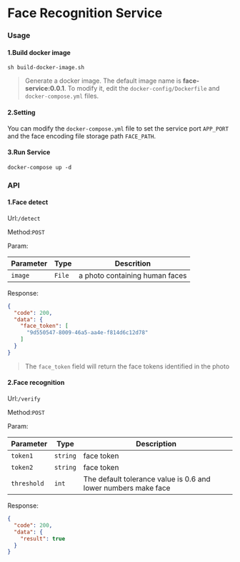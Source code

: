 # Face Recognition Service

### Usage

#### 1.Build docker image

`sh build-docker-image.sh`

> Generate a docker image. The default image name is **face-service:0.0.1**. To modify it, edit the `docker-config/Dockerfile` and `docker-compose.yml` files.

#### 2.Setting

You can modify the `docker-compose.yml` file to set the service port `APP_PORT` and the face encoding file storage path `FACE_PATH`.

#### 3.Run Service

`docker-compose up -d`

### API

#### 1.Face detect

Url:`/detect`

Method:`POST`

Param:

| Parameter | Type | Descrition
| --- | --- | ---
| `image` | `File` | a photo containing human faces

Response:

```json
{
  "code": 200,
  "data": {
    "face_token": [
      "9d550547-8009-46a5-aa4e-f814d6c12d78"
    ]
  }
}
```

>The `face_token` field will return the face tokens identified in the photo


#### 2.Face recognition

Url:`/verify`

Method:`POST`

Param:

| Parameter | Type | Description
| --- | --- | ---
| `token1` | `string` | face token
| `token2` | `string` | face token
| `threshold` | `int` | The default tolerance value is 0.6 and lower numbers make face 

Response:

```json
{
  "code": 200,
  "data": {
    "result": true
  }
}
```